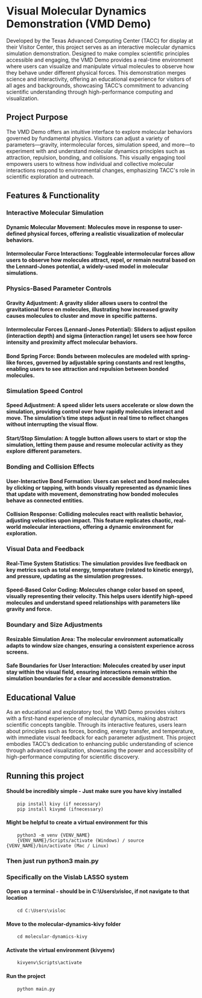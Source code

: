 # Visual Molecular Dynamics Demonstration (VMD Demo)

Developed by the Texas Advanced Computing Center (TACC) for display at their Visitor Center, this project serves as an interactive molecular dynamics simulation demonstration. Designed to make complex scientific principles accessible and engaging, the VMD Demo provides a real-time environment where users can visualize and manipulate virtual molecules to observe how they behave under different physical forces. This demonstration merges science and interactivity, offering an educational experience for visitors of all ages and backgrounds, showcasing TACC’s commitment to advancing scientific understanding through high-performance computing and visualization.

## Project Purpose

The VMD Demo offers an intuitive interface to explore molecular behaviors governed by fundamental physics. Visitors can adjust a variety of parameters—gravity, intermolecular forces, simulation speed, and more—to experiment with and understand molecular dynamics principles such as attraction, repulsion, bonding, and collisions. This visually engaging tool empowers users to witness how individual and collective molecular interactions respond to environmental changes, emphasizing TACC's role in scientific exploration and outreach.

## Features & Functionality

### Interactive Molecular Simulation

#### Dynamic Molecular Movement: Molecules move in response to user-defined physical forces, offering a realistic visualization of molecular behaviors.
#### Intermolecular Force Interactions: Toggleable intermolecular forces allow users to observe how molecules attract, repel, or remain neutral based on the Lennard-Jones potential, a widely-used model in molecular simulations.

### Physics-Based Parameter Controls

#### Gravity Adjustment: A gravity slider allows users to control the gravitational force on molecules, illustrating how increased gravity causes molecules to cluster and move in specific patterns.
#### Intermolecular Forces (Lennard-Jones Potential): Sliders to adjust epsilon (interaction depth) and sigma (interaction range) let users see how force intensity and proximity affect molecular behaviors.
#### Bond Spring Force: Bonds between molecules are modeled with spring-like forces, governed by adjustable spring constants and rest lengths, enabling users to see attraction and repulsion between bonded molecules.

### Simulation Speed Control

#### Speed Adjustment: A speed slider lets users accelerate or slow down the simulation, providing control over how rapidly molecules interact and move. The simulation’s time steps adjust in real time to reflect changes without interrupting the visual flow.
#### Start/Stop Simulation: A toggle button allows users to start or stop the simulation, letting them pause and resume molecular activity as they explore different parameters.

### Bonding and Collision Effects

#### User-Interactive Bond Formation: Users can select and bond molecules by clicking or tapping, with bonds visually represented as dynamic lines that update with movement, demonstrating how bonded molecules behave as connected entities.
#### Collision Response: Colliding molecules react with realistic behavior, adjusting velocities upon impact. This feature replicates chaotic, real-world molecular interactions, offering a dynamic environment for exploration.

### Visual Data and Feedback

#### Real-Time System Statistics: The simulation provides live feedback on key metrics such as total energy, temperature (related to kinetic energy), and pressure, updating as the simulation progresses.
#### Speed-Based Color Coding: Molecules change color based on speed, visually representing their velocity. This helps users identify high-speed molecules and understand speed relationships with parameters like gravity and force.

### Boundary and Size Adjustments

#### Resizable Simulation Area: The molecular environment automatically adapts to window size changes, ensuring a consistent experience across screens.
#### Safe Boundaries for User Interaction: Molecules created by user input stay within the visual field, ensuring interactions remain within the simulation boundaries for a clear and accessible demonstration.

## Educational Value
As an educational and exploratory tool, the VMD Demo provides visitors with a first-hand experience of molecular dynamics, making abstract scientific concepts tangible. Through its interactive features, users learn about principles such as forces, bonding, energy transfer, and temperature, with immediate visual feedback for each parameter adjustment. This project embodies TACC’s dedication to enhancing public understanding of science through advanced visualization, showcasing the power and accessibility of high-performance computing for scientific discovery.


## Running this project

#### Should be incredibly simple - Just make sure you have kivy installed
        pip install kivy (if necessary)
        pip install kivymd (ifnecessary)
#### Might be helpful to create a virtual environment for this 
        python3 -m venv {VENV_NAME}
        {VENV_NAME}/Scripts/activate (Windows) / source {VENV_NAME}/bin/activate (Mac / Linux)

### Then just run python3 main.py


### Specifically on the Vislab LASSO system

#### Open up a terminal - should be in C:\Users\visloc, if not navigate to that location
        cd C:\Users\visloc
#### Move to the molecular-dynamics-kivy folder
        cd molecular-dynamics-kivy
#### Activate the virtual environment (kivyenv)
        kivyenv\Scripts\activate
#### Run the project
        python main.py